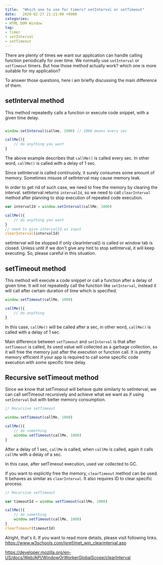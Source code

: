 ```yaml
---
title:  "Which one to use for timers? setInterval or setTimeout"
date:   2020-02-27 21:21:00 +0900
categories:
- HTML DOM Window
tag:
- timer
- setInterval 
- setTimeout
---
```


There are plenty of times we want our application can handle calling function periodically for over time. We normally use `setInterval` or `setTimeout` timers. But how those method actually work? which one is more suitable for my application?

To answer those questions, here i am briefly discussing the main difference of them.

## setInterval method

This method repeatedly calls a function or execute code snippet, with a given time delay.

```js

window.setInterval(callme, 1000) // 1000 means every sec

callMe(){
    // do anything you want
}
```

The above example describes that `callMe()` is called every sec. In other word, `callMe()` is called with a delay of 1 sec.

Since setInterval is called continuosly, it surely consumes some amount of memory. Sometimes misuse of setInterval may cause memory leak.

In order to get rid of such case, we need to free the memory by clearing the interval. setInterval returns `intervalId`, so we need to call `clearInterval` method after planning to stop execution of repeated code execution.

```js
var intervalId = window.setInterval(callMe, 1000)

callMe(){
    // do anything you want
}
// need to give intervalId as input
clearInterval(intervalId)
```

setInterval will be stopped if only clearInterval() is called or window tab is closed. Unless until if we don't give any hint to stop setInterval, it will keep executing. So, please careful in this situation.

## setTimeout method

This method will execute a code snippet or call a function after a delay of given time. It will not repeatedly call the function like `setInterval`, instead it will call after certain duration of time which is specified.

```js
window.setTimeout(callMe, 1000)

callMe(){
    // do anything
}
```

In this case, `callMe()` will be called after a sec, in other word, `callMe()` is called with a delay of 1 sec.

Main difference between `setTimeout` and `setInterval` is that after `setTimeout` is called, its used value will collected as a garbage collection, so it will free the memory just after the execution or function call. It is pretty memory efficient if your app is required to call some specific code execution with some specific time delay. 

## Recursive setTimeout method

Since we know that setTimeout will behave quite similarly to setInterval, we can call setTimeout recursively and achieve what we want as if using `setInterval` but with better memory consumption.

```js 
// Recursive setTimeout

window.setTimeout(callMe, 1000)

callMe(){
    // do something
    window.setTimeout(callMe, 1000)
}
```

After a delay of 1 sec, `callMe` is called, when `callMe` is called, again it calls `callMe` with a delay of a sec.

In this case, after setTimeout execution, used var collected to GC.

If you want to explicitly free the memory, `clearTimeout` method can be used. It behaves as similar as `clearInterval`. It also requires ID to clear specific process.

```js 
// Recursive setTimeout

var timeoutId = window.setTimeout(callMe, 1000)

callMe(){
    // do something
    window.setTimeout(callMe, 1000)
}
clearTimeout(timeoutId)
```

Alright, that's it. If you want to read more details, please visit following links.
<https://www.w3schools.com/jsref/met_win_clearinterval.asp>

<https://developer.mozilla.org/en-US/docs/Web/API/WindowOrWorkerGlobalScope/clearInterval>